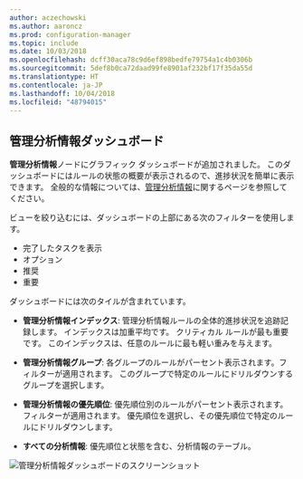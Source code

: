 ```yaml
---
author: aczechowski
ms.author: aaroncz
ms.prod: configuration-manager
ms.topic: include
ms.date: 10/03/2018
ms.openlocfilehash: dcff30aca78c9d6ef898bedfe79754a1c4b0306b
ms.sourcegitcommit: 5def8b0ca72daad99fe8901af232bf17f35da55d
ms.translationtype: HT
ms.contentlocale: ja-JP
ms.lasthandoff: 10/04/2018
ms.locfileid: "48794015"
---
```

## <a name="bkmk_insights"></a> 管理分析情報ダッシュボード
<!--1357979-->

**管理分析情報**ノードにグラフィック ダッシュボードが追加されました。 このダッシュボードにはルールの状態の概要が表示されるので、進捗状況を簡単に表示できます。 全般的な情報については、[管理分析情報](/sccm/core/servers/manage/management-insights)に関するページを参照してください。

ビューを絞り込むには、ダッシュボードの上部にある次のフィルターを使用します。
- 完了したタスクを表示
- オプション
- 推奨
- 重要

ダッシュボードには次のタイルが含まれています。
- **管理分析情報インデックス**: 管理分析情報ルールの全体的進捗状況を追跡記録します。 インデックスは加重平均です。 クリティカル ルールが最も重要です。 このインデックスは、任意のルールに最も軽い重みを与えます。  

- **管理分析情報グループ**: 各グループのルールがパーセント表示されます。フィルターが適用されます。 このグループで特定のルールにドリルダウンするグループを選択します。  

- **管理分析情報の優先順位**: 優先順位別のルールがパーセント表示されます。フィルターが適用されます。 優先順位を選択し、その優先順位で特定のルールにドリルダウンします。  

- **すべての分析情報**: 優先順位と状態を含む、分析情報のテーブル。  

![管理分析情報ダッシュボードのスクリーンショット](../../media/1357979-management-insights-dashboard.png)



